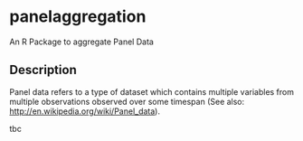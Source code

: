 panelaggregation
================

An R Package to aggregate Panel Data


Description
-----------
Panel data refers to a type of dataset which contains multiple variables from multiple observations observed over some timespan (See also: http://en.wikipedia.org/wiki/Panel_data). 


tbc
